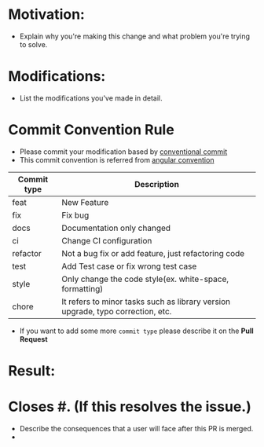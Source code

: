 # Motivation:

* Explain why you're making this change and what problem you're trying to solve.

# Modifications:

* List the modifications you've made in detail.

# Commit Convention Rule

* Please commit your modification based by [conventional commit](https://www.conventionalcommits.org/en/v1.0.0/)
* This commit convention is referred from [angular convention](https://github.com/angular/angular/blob/22b96b9/CONTRIBUTING.md#-commit-message-guidelines)

| Commit type | Description                                             |
|-------------|---------------------------------------------------------|
| feat        | New Feature                                             |
| fix         | Fix bug                                                 |
| docs        | Documentation only changed                              |
| ci          | Change CI configuration                                 |
| refactor    | Not a bug fix or add feature, just refactoring code     |
| test        | Add Test case or fix wrong test case                    |
| style       | Only change the code style(ex. white-space, formatting) |
| chore       | It refers to minor tasks such as library version upgrade, typo correction, etc. |

* If you want to add some more `commit type` please describe it on the **Pull Request**


# Result:

# Closes #. (If this resolves the issue.)
* Describe the consequences that a user will face after this PR is merged.
* 